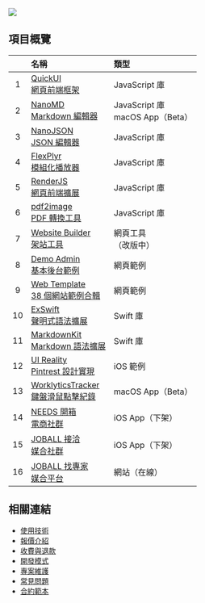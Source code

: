 ![](https://github-readme-stats.vercel.app/api?username=pardnchiu&show_icons=true&theme=default)

## 項目概覽
| | 名稱 | 類型 |
| :-: | :- | :- |
| 1 | [QuickUI<br>網頁前端框架](https://quickui.pardn.io) | JavaScript 庫 | 
| 2 | [NanoMD<br>Markdown 編輯器](https://nanomd.pardn.io) | JavaScript 庫<br>macOS App（Beta） |
| 3 | [NanoJSON<br>JSON 編輯器](https://nanojson.pardn.io) | JavaScript 庫 |
| 4 | [FlexPlyr<br>模組化播放器](https://flexplyr.pardn.io) | JavaScript 庫 |
| 5 | [RenderJS<br>網頁前端擴展](https://renderjs.pardn.io) | JavaScript 庫 |
| 6 | [pdf2image<br>PDF 轉換工具](https://pardn.io/pdf2image) | JavaScript 庫 |
| 7 | [Website Builder<br>架站工具](https://pardn.io/website-builder) | 網頁工具<br>（改版中） |
| 8 | [Demo Admin<br>基本後台範例](https://demo-admin.pardn.io) | 網頁範例 |
| 9 | [Web Template<br>38 個網站範例合輯](https://pardn.io/web-template) | 網頁範例 |
| 10 | [ExSwift<br>聲明式語法擴展](https://github.com/pardnchiu/ExSwift) | Swift 庫 |
| 11 | [MarkdownKit<br>Markdown 語法擴展](https://github.com/pardnchiu/MarkdownKit) | Swift 庫 |
| 12 | [UI Reality<br>Pintrest 設計實現](https://github.com/pardnchiu/swift-UI-reality) | iOS 範例 |
| 13 | [WorklyticsTracker<br>鍵盤滑鼠點擊紀錄](https://github.com/pardnchiu/WorklyticsTracker) | macOS App（Beta） |
| 14 | [NEEDS 開箱<br>電商社群](https://appadvice.com/app/e9-96-8b-e7-ae-b1/1460355322.amp) | iOS App（下架）|
| 15 | [JOBALL 接洽<br>媒合社群](https://appadvice.com/app/joball-e6-8e-a5-e6-b4-bd/1272878907.amp) | iOS App（下架） |
| 16 | [JOBALL 找專家<br>媒合平台](https://joball.tw) | 網站（在線） |

## 相關連結

- [使用技術](./使用技術.md)
- [報價介紹](./報價介紹.md)
- [收費與退款](./收費與退款.md)
- [開發模式](./開發模式.md)
- [專案維護](./專案維護.md)
- [常見問題](./常見問題.md)
- [合約範本](./合約範本.md)